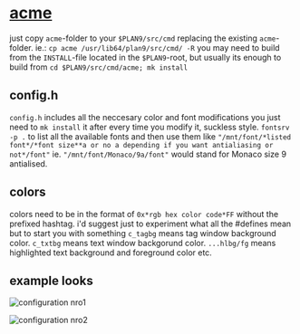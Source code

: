 # [acme](http://acme.cat-v.org/)
just copy `acme`-folder to your `$PLAN9/src/cmd` replacing the existing `acme`-folder. ie.:
   `cp acme /usr/lib64/plan9/src/cmd/ -R`
you may need to build from the `INSTALL`-file located in the `$PLAN9`-root, but usually its enough to build from
    `cd $PLAN9/src/cmd/acme; mk install`

## config.h
`config.h` includes all the neccesary color and font modifications you just need to `mk install` it after every time you modify it, suckless style. `fontsrv -p .` to list all the available fonts and then use them like `"/mnt/font/*listed font*/*font size**a or no a depending if you want antialiasing or not*/font"` ie.
    `"/mnt/font/Monaco/9a/font"`
would stand for Monaco size 9 antialised.

## colors
colors need to be in the format of `0x*rgb hex color code*FF` without the prefixed hashtag. i'd suggest just to experiment what all the #defines mean but to start you with something `c_tagbg` means tag window background color. `c_txtbg` means text window backgorund color. `...hlbg/fg` means highlighted text background and foreground color etc.

## example looks

![configuration nro1](https://raw.githubusercontent.com/karahobny/acmecolors/master/acme1.png)

![configuration nro2](https://raw.githubusercontent.com/karahobny/acmecolors/master/acme3.png)
